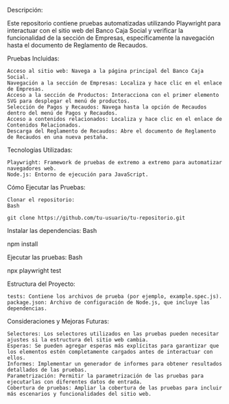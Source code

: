 Descripción:

Este repositorio contiene pruebas automatizadas utilizando Playwright para interactuar con el sitio web del Banco Caja Social y verificar la funcionalidad de la sección de Empresas, específicamente la navegación hasta el documento de Reglamento de Recaudos.

Pruebas Incluidas:

    Acceso al sitio web: Navega a la página principal del Banco Caja Social.
    Navegación a la sección de Empresas: Localiza y hace clic en el enlace de Empresas.
    Acceso a la sección de Productos: Interacciona con el primer elemento SVG para desplegar el menú de productos.
    Selección de Pagos y Recaudos: Navega hasta la opción de Recaudos dentro del menú de Pagos y Recaudos.
    Acceso a contenidos relacionados: Localiza y hace clic en el enlace de Contenidos Relacionados.
    Descarga del Reglamento de Recaudos: Abre el documento de Reglamento de Recaudos en una nueva pestaña.

Tecnologías Utilizadas:

    Playwright: Framework de pruebas de extremo a extremo para automatizar navegadores web.
    Node.js: Entorno de ejecución para JavaScript.

Cómo Ejecutar las Pruebas:

    Clonar el repositorio:
    Bash

    git clone https://github.com/tu-usuario/tu-repositorio.git



Instalar las dependencias:
Bash

npm install

Ejecutar las pruebas:
Bash

npx playwright test

Estructura del Proyecto:

    tests: Contiene los archivos de prueba (por ejemplo, example.spec.js).
    package.json: Archivo de configuración de Node.js, que incluye las dependencias.

Consideraciones y Mejoras Futuras:

    Selectores: Los selectores utilizados en las pruebas pueden necesitar ajustes si la estructura del sitio web cambia.
    Esperas: Se pueden agregar esperas más explícitas para garantizar que los elementos estén completamente cargados antes de interactuar con ellos.
    Informes: Implementar un generador de informes para obtener resultados detallados de las pruebas.
    Parametrización: Permitir la parametrización de las pruebas para ejecutarlas con diferentes datos de entrada.
    Cobertura de pruebas: Ampliar la cobertura de las pruebas para incluir más escenarios y funcionalidades del sitio web.
